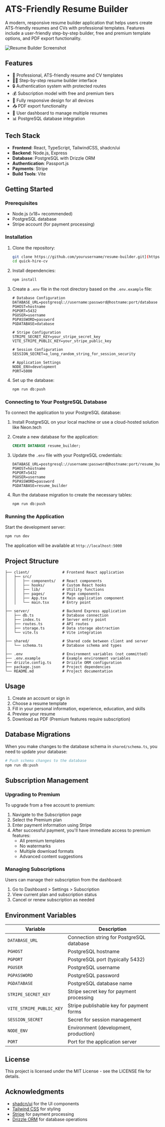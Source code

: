 # ATS-Friendly Resume Builder

A modern, responsive resume builder application that helps users create ATS-friendly resumes and CVs with professional templates. Features include a user-friendly step-by-step builder, free and premium template options, and PDF export functionality.

![Resume Builder Screenshot](https://images.unsplash.com/photo-1627556592933-ffe99c1cd9eb?ixlib=rb-1.2.1&auto=format&fit=crop&w=1350&h=900&q=80)

## Features

- 📝 Professional, ATS-friendly resume and CV templates
- 🧙‍♂️ Step-by-step resume builder interface
- 🔒 Authentication system with protected routes
- 💰 Subscription model with free and premium tiers
- 📱 Fully responsive design for all devices
- 📥 PDF export functionality
- 💼 User dashboard to manage multiple resumes
- 📊 PostgreSQL database integration

## Tech Stack

- **Frontend**: React, TypeScript, TailwindCSS, shadcn/ui
- **Backend**: Node.js, Express
- **Database**: PostgreSQL with Drizzle ORM
- **Authentication**: Passport.js
- **Payments**: Stripe
- **Build Tools**: Vite

## Getting Started

### Prerequisites

- Node.js (v18+ recommended)
- PostgreSQL database
- Stripe account (for payment processing)

### Installation

1. Clone the repository:
   ```bash
   git clone https://github.com/yourusername/resume-builder.git](https://github.com/muhammad-suleman-ms/quick-hire-cv.git
   cd quick-hire-cv
   ```

2. Install dependencies:
   ```bash
   npm install
   ```

3. Create a `.env` file in the root directory based on the `.env.example` file:
   ```
   # Database Configuration
   DATABASE_URL=postgresql://username:password@hostname:port/database
   PGHOST=hostname
   PGPORT=5432
   PGUSER=username
   PGPASSWORD=password
   PGDATABASE=database

   # Stripe Configuration
   STRIPE_SECRET_KEY=your_stripe_secret_key
   VITE_STRIPE_PUBLIC_KEY=your_stripe_public_key

   # Session Configuration
   SESSION_SECRET=a_long_random_string_for_session_security

   # Application Settings
   NODE_ENV=development
   PORT=5000
   ```

4. Set up the database:
   ```bash
   npm run db:push
   ```

### Connecting to Your PostgreSQL Database

To connect the application to your PostgreSQL database:

1. Install PostgreSQL on your local machine or use a cloud-hosted solution like Neon.tech

2. Create a new database for the application:
   ```sql
   CREATE DATABASE resume_builder;
   ```

3. Update the `.env` file with your PostgreSQL credentials:
   ```
   DATABASE_URL=postgresql://username:password@hostname:port/resume_builder
   PGHOST=hostname
   PGPORT=5432
   PGUSER=username
   PGPASSWORD=password
   PGDATABASE=resume_builder
   ```

4. Run the database migration to create the necessary tables:
   ```bash
   npm run db:push
   ```

### Running the Application

Start the development server:
```bash
npm run dev
```

The application will be available at `http://localhost:5000`

## Project Structure

```
├── client/               # Frontend React application
│   ├── src/
│   │   ├── components/   # React components
│   │   ├── hooks/        # Custom React hooks
│   │   ├── lib/          # Utility functions
│   │   ├── pages/        # Page components
│   │   ├── App.tsx       # Main application component
│   │   └── main.tsx      # Entry point
│
├── server/               # Backend Express application
│   ├── db.ts             # Database connection
│   ├── index.ts          # Server entry point
│   ├── routes.ts         # API routes
│   ├── storage.ts        # Data storage abstraction
│   └── vite.ts           # Vite integration
│
├── shared/               # Shared code between client and server
│   └── schema.ts         # Database schema and types
│
├── .env                  # Environment variables (not committed)
├── .env.example          # Example environment variables
├── drizzle.config.ts     # Drizzle ORM configuration
├── package.json          # Project dependencies
└── README.md             # Project documentation
```

## Usage

1. Create an account or sign in
2. Choose a resume template
3. Fill in your personal information, experience, education, and skills
4. Preview your resume
5. Download as PDF (Premium features require subscription)

## Database Migrations

When you make changes to the database schema in `shared/schema.ts`, you need to update your database:

```bash
# Push schema changes to the database
npm run db:push
```

## Subscription Management

### Upgrading to Premium

To upgrade from a free account to premium:

1. Navigate to the Subscription page
2. Select the Premium plan
3. Enter payment information using Stripe
4. After successful payment, you'll have immediate access to premium features:
   - All premium templates
   - No watermarks
   - Multiple download formats
   - Advanced content suggestions

### Managing Subscriptions

Users can manage their subscription from the dashboard:

1. Go to Dashboard > Settings > Subscription
2. View current plan and subscription status
3. Cancel or renew subscription as needed

## Environment Variables

| Variable | Description |
|----------|-------------|
| `DATABASE_URL` | Connection string for PostgreSQL database |
| `PGHOST` | PostgreSQL hostname |
| `PGPORT` | PostgreSQL port (typically 5432) |
| `PGUSER` | PostgreSQL username |
| `PGPASSWORD` | PostgreSQL password |
| `PGDATABASE` | PostgreSQL database name |
| `STRIPE_SECRET_KEY` | Stripe secret key for payment processing |
| `VITE_STRIPE_PUBLIC_KEY` | Stripe publishable key for payment forms |
| `SESSION_SECRET` | Secret for session management |
| `NODE_ENV` | Environment (development, production) |
| `PORT` | Port for the application server |

## License

This project is licensed under the MIT License - see the LICENSE file for details.

## Acknowledgments

- [shadcn/ui](https://ui.shadcn.com/) for the UI components
- [Tailwind CSS](https://tailwindcss.com/) for styling
- [Stripe](https://stripe.com/) for payment processing
- [Drizzle ORM](https://orm.drizzle.team/) for database operations
